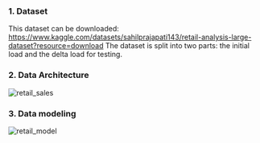### 1. Dataset
This dataset can be downloaded: https://www.kaggle.com/datasets/sahilprajapati143/retail-analysis-large-dataset?resource=download
The dataset is split into two parts: the initial load and the delta load for testing.

### 2. Data Architecture

![retail_sales](https://github.com/user-attachments/assets/aaed7c18-dbfc-4b69-b514-f302b90babe9)

### 3. Data modeling
![retail_model](https://github.com/user-attachments/assets/da9e17f2-aa56-492f-bc08-5e20a023b9ba)


